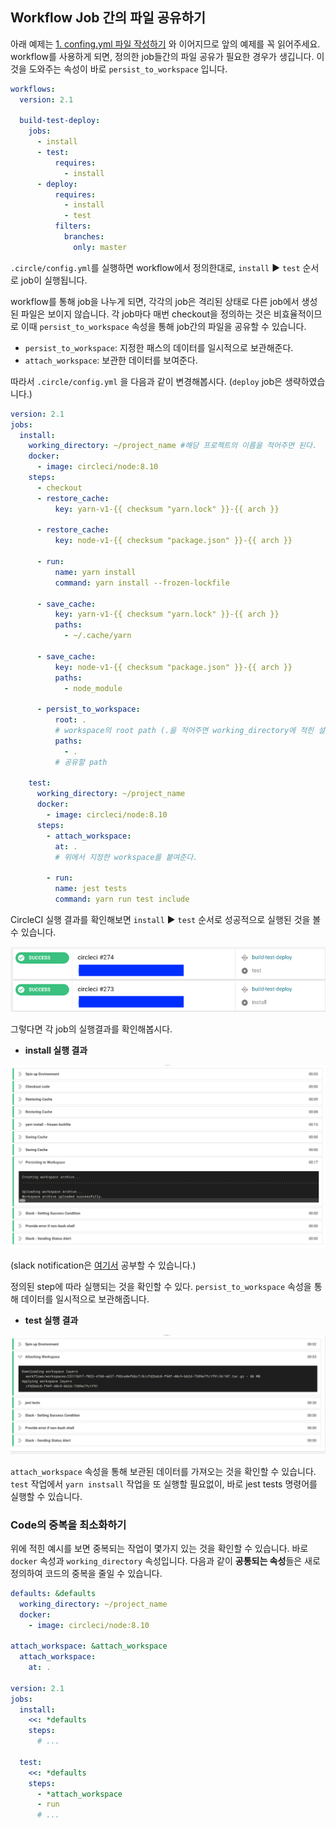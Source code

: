 ## Workflow Job 간의 파일 공유하기

아래 예제는 [1. confing.yml 파일 작성하기](./configfile.md) 와 이어지므로 앞의 예제를 꼭 읽어주세요. workflow를 사용하게 되면, 정의한 job들간의 파일 공유가 필요한 경우가 생깁니다. 이것을 도와주는 속성이 바로 `persist_to_workspace` 입니다. 



~~~yml
workflows:
  version: 2.1

  build-test-deploy:
    jobs:
      - install
      - test:
          requires:
            - install
      - deploy:
          requires:
            - install
            - test
          filters:
            branches:
              only: master
~~~

`.circle/config.yml`를 실행하면 workflow에서 정의한대로, `install` :arrow_forward: `test` 순서로 job이 실행됩니다. 



workflow를 통해 job을 나누게 되면, 각각의 job은 격리된 상태로 다른 job에서 생성된 파일은 보이지 않습니다. 각 job마다 매번 checkout을 정의하는 것은 비효율적이므로 이때 `persist_to_workspace`  속성을 통해 job간의 파일을 공유할 수 있습니다. 



- `persist_to_workspace`: 지정한 패스의 데이터를 일시적으로 보관해준다.
- `attach_workspace`: 보관한 데이터를 보여준다.



따라서 `.circle/config.yml` 을 다음과 같이 변경해봅시다. (`deploy` job은 생략하였습니다.)

~~~yaml
version: 2.1
jobs:
  install:
    working_directory: ~/project_name #해당 프로젝트의 이름을 적어주면 된다.
    docker:
      - image: circleci/node:8.10
    steps:
      - checkout
      - restore_cache:
          key: yarn-v1-{{ checksum "yarn.lock" }}-{{ arch }}

      - restore_cache:
          key: node-v1-{{ checksum "package.json" }}-{{ arch }}

      - run: 
          name: yarn install
          command: yarn install --frozen-lockfile

      - save_cache:
          key: yarn-v1-{{ checksum "yarn.lock" }}-{{ arch }}
          paths:
            - ~/.cache/yarn

      - save_cache:
          key: node-v1-{{ checksum "package.json" }}-{{ arch }}
          paths:
            - node_module

      - persist_to_workspace:
          root: .
          # workspace의 root path (.을 적어주면 working_directory에 적힌 설정을 그대로 따른다.)
          paths:
            - . 
          # 공유할 path

    test:
      working_directory: ~/project_name
      docker:
        - image: circleci/node:8.10
      steps:
        - attach_workspace:
          at: .
          # 위에서 지정한 workspace를 붙여준다.

        - run:
          name: jest tests
          command: yarn run test include
~~~



CircleCI 실행 결과를 확인해보면 `install` :arrow_forward: `test` 순서로 성공적으로 실행된 것을 볼 수 있습니다.

![실행 결과](../image/2.png)





그렇다면 각 job의 실행결과를 확인해봅시다.

- **install 실행 결과**

![install job](../image/3.png)

(slack notification은 [여기서](./slackorb.md) 공부할 수 있습니다.)

정의된 step에 따라 실행되는 것을 확인할 수 있다. `persist_to_workspace` 속성을 통해 데이터를 일시적으로 보관해줍니다.



- **test 실행 결과**

![test job 실행 결과](../image/4.png)

`attach_workspace` 속성을 통해 보관된 데이터를 가져오는 것을 확인할 수 있습니다. `test` 작업에서 `yarn instsall` 작업을 또 실행할 필요없이, 바로 jest tests 명령어를 실행할 수 있습니다. 



### Code의 중복을 최소화하기

위에 적힌 예시를 보면 중복되는 작업이 몇가지 있는 것을 확인할 수 있습니다. 바로 `docker` 속성과 `working_directory` 속성입니다. 다음과 같이 **공통되는 속성**들은 새로 정의하여 코드의 중복을 줄일 수 있습니다.

~~~yaml
defaults: &defaults
  working_directory: ~/project_name
  docker:
    - image: circleci/node:8.10

attach_workspace: &attach_workspace
  attach_workspace:
    at: .
    
version: 2.1
jobs:
  install:
    <<: *defaults
    steps:
      # ...

  test:
    <<: *defaults
    steps:
      - *attach_workspace
      - run
      # ...
~~~



